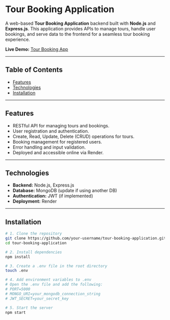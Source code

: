 # Tour Booking Application

A web-based **Tour Booking Application** backend built with **Node.js** and **Express.js**. This application provides APIs to manage tours, handle user bookings, and serve data to the frontend for a seamless tour booking experience.  

**Live Demo:** [Tour Booking App](https://tour-booking-application.onrender.com/)  

---

## Table of Contents

- [Features](#features)  
- [Technologies](#technologies)  
- [Installation](#installation)  


---

## Features

- RESTful API for managing tours and bookings.  
- User registration and authentication.  
- Create, Read, Update, Delete (CRUD) operations for tours.  
- Booking management for registered users.  
- Error handling and input validation.  
- Deployed and accessible online via Render.  

---

## Technologies

- **Backend:** Node.js, Express.js  
- **Database:** MongoDB (update if using another DB)  
- **Authentication:** JWT (if implemented)  
- **Deployment:** Render  

---

## Installation

```bash
# 1. Clone the repository
git clone https://github.com/your-username/tour-booking-application.git
cd tour-booking-application

# 2. Install dependencies
npm install

# 3. Create a .env file in the root directory
touch .env

# 4. Add environment variables to .env
# Open the .env file and add the following:
# PORT=5000
# MONGO_URI=your_mongodb_connection_string
# JWT_SECRET=your_secret_key

# 5. Start the server
npm start
